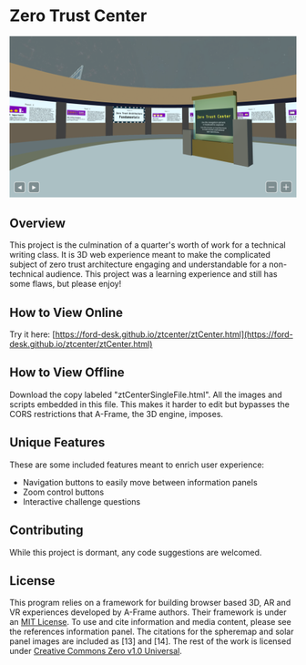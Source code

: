 # Zero Trust Center

![preview](preview.png)

## Overview
This project is the culmination of a quarter's worth of work for a technical writing class. It is 3D web experience meant to make the complicated subject of zero trust architecture engaging and understandable for a non-technical audience. This project was a learning experience and still has some flaws, but please enjoy!

## How to View Online
Try it here: [https://ford-desk.github.io/ztcenter/ztCenter.html](https://ford-desk.github.io/ztcenter/ztCenter.html)

## How to View Offline
Download the copy labeled "ztCenterSingleFile.html". All the images and scripts embedded in this file. This makes it harder to edit but bypasses the CORS restrictions that A-Frame, the 3D engine, imposes.

## Unique Features
These are some included features meant to enrich user experience:
- Navigation buttons to easily move between information panels
- Zoom control buttons
- Interactive challenge questions

## Contributing
While this project is dormant, any code suggestions are welcomed.

## License
This program relies on a framework for building browser based 3D, AR and VR experiences developed by A-Frame authors. Their framework is under an [MIT License](LICENSE-MIT).
To use and cite information and media content, please see the references information panel. The citations for the spheremap and solar panel images are included as [13] and [14].
The rest of the work is licensed under [Creative Commons Zero v1.0 Universal](LICENSE-CC0).

